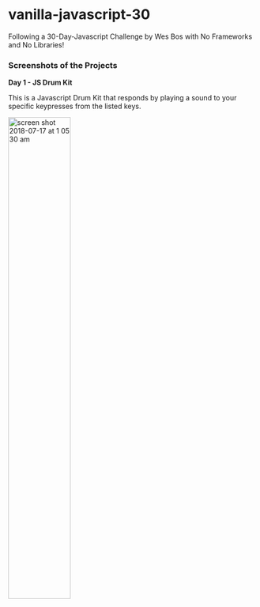 # vanilla-javascript-30
Following a 30-Day-Javascript Challenge by Wes Bos with No Frameworks and No Libraries!
<br>
<h3>Screenshots of the Projects</h3>
<strong>Day 1 - JS Drum Kit</strong>
<p>This is a Javascript Drum Kit that responds by playing a sound to your specific keypresses from the listed keys.<p>
<img width="50%" alt="screen shot 2018-07-17 at 1 05 30 am" src="https://user-images.githubusercontent.com/3878811/42797524-99b74750-895d-11e8-93e4-2ffe9115297f.png">
